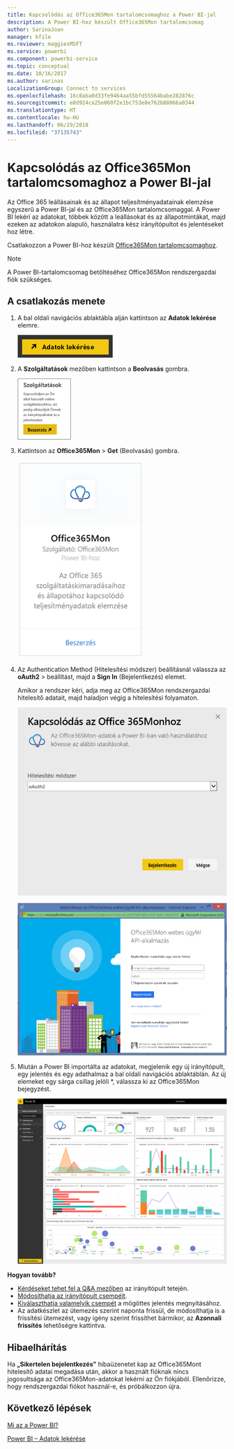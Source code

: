 ```yaml
---
title: Kapcsolódás az Office365Mon tartalomcsomaghoz a Power BI-jal
description: A Power BI-hoz készült Office365Mon tartalomcsomag
author: SarinaJoan
manager: kfile
ms.reviewer: maggiesMSFT
ms.service: powerbi
ms.component: powerbi-service
ms.topic: conceptual
ms.date: 10/16/2017
ms.author: sarinas
LocalizationGroup: Connect to services
ms.openlocfilehash: 16c8aba0d33fe9464aa55bfd55564babe282876c
ms.sourcegitcommit: e8d924ca25e060f2e1bc753e8e762b88066a0344
ms.translationtype: HT
ms.contentlocale: hu-HU
ms.lasthandoff: 06/29/2018
ms.locfileid: "37135743"
---
```

# <a name="connect-to-office365mon-with-power-bi"></a>Kapcsolódás az Office365Mon tartalomcsomaghoz a Power BI-jal
Az Office 365 leállásainak és az állapot teljesítményadatainak elemzése egyszerű a Power BI-jal és az Office365Mon tartalomcsomaggal. A Power BI lekéri az adatokat, többek között a leállásokat és az állapotmintákat, majd ezeken az adatokon alapuló, használatra kész irányítópultot és jelentéseket hoz létre.

Csatlakozzon a Power BI-hoz készült [Office365Mon tartalomcsomaghoz](https://app.powerbi.com/groups/me/getdata/services/office365mon).

>[!NOTE]
>A Power BI-tartalomcsomag betöltéséhez Office365Mon rendszergazdai fiók szükséges.

## <a name="how-to-connect"></a>A csatlakozás menete
1. A bal oldali navigációs ablaktábla alján kattintson az **Adatok lekérése** elemre.
   
   ![](media/service-connect-to-office365mon/pbi_getdata.png)
2. A **Szolgáltatások** mezőben kattintson a **Beolvasás** gombra.
   
   ![](media/service-connect-to-office365mon/pbi_getservices.png) 
3. Kattintson az **Office365Mon** \> **Get** (Beolvasás) gombra.
   
   ![](media/service-connect-to-office365mon/o365mon.png)
4. Az Authentication Method (Hitelesítési módszer) beállításnál válassza az **oAuth2** \> beállítást, majd a **Sign In** (Bejelentkezés) elemet.
   
   Amikor a rendszer kéri, adja meg az Office365Mon rendszergazdai hitelesítő adatait, majd haladjon végig a hitelesítési folyamaton.
   
   ![](media/service-connect-to-office365mon/creds.png)
   
   ![](media/service-connect-to-office365mon/creds2.png)
5. Miután a Power BI importálta az adatokat, megjelenik egy új irányítópult, egy jelentés és egy adathalmaz a bal oldali navigációs ablaktáblán. Az új elemeket egy sárga csillag jelöli \*, válassza ki az Office365Mon bejegyzést.
   
   ![](media/service-connect-to-office365mon/dashboard4.png)

**Hogyan tovább?**

* [Kérdéseket tehet fel a Q&A mezőben](power-bi-q-and-a.md) az irányítópult tetején.
* [Módosíthatja az irányítópult csempéit](service-dashboard-edit-tile.md).
* [Kiválaszthatja valamelyik csempét](service-dashboard-tiles.md) a mögöttes jelentés megnyitásához.
* Az adatkészlet az ütemezés szerint naponta frissül, de módosíthatja is a frissítési ütemezést, vagy igény szerint frissíthet bármikor, az **Azonnali frissítés** lehetőségre kattintva.

## <a name="troubleshooting"></a>Hibaelhárítás
Ha **„Sikertelen bejelentkezés”** hibaüzenetet kap az Office365Mont hitelesítő adatai megadása után, akkor a használt fióknak nincs jogosultsága az Office365Mon-adatokat lekérni az Ön fiókjából. Ellenőrizze, hogy rendszergazdai fiókot használ-e, és próbálkozzon újra.

## <a name="next-steps"></a>Következő lépések
[Mi az a Power BI?](power-bi-overview.md)

[Power BI – Adatok lekérése](service-get-data.md)

